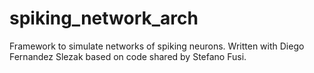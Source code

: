 # spiking_network_arch
Framework to simulate networks of spiking neurons. Written with Diego Fernandez Slezak based on code shared by Stefano Fusi.
